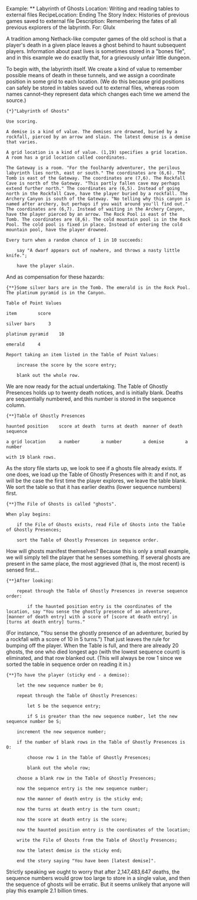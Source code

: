 Example: ** Labyrinth of Ghosts
Location: Writing and reading tables to external files
RecipeLocation: Ending The Story
Index: Histories of previous games saved to external file
Description: Remembering the fates of all previous explorers of the labyrinth.
For: Glulx

  
A tradition among Nethack-like computer games of the old school is that a player's death in a given place leaves a ghost behind to haunt subsequent players. Information about past lives is sometimes stored in a "bones file", and in this example we do exactly that, for a grievously unfair little dungeon.

  
To begin with, the labyrinth itself. We create a kind of value to remember possible means of death in these tunnels, and we assign a coordinate position in some grid to each location. (We do this because grid positions can safely be stored in tables saved out to external files, whereas room names cannot–they represent data which changes each time we amend the source.)

  

``` inform7
{*}"Labyrinth of Ghosts"

Use scoring.

A demise is a kind of value. The demises are drowned, buried by a rockfall, pierced by an arrow and slain. The latest demise is a demise that varies.

A grid location is a kind of value. (1,19) specifies a grid location. A room has a grid location called coordinates.

The Gateway is a room. "For the foolhardy adventurer, the perilous labyrinth lies north, east or south." The coordinates are (6,6). The Tomb is east of the Gateway. The coordinates are (7,6). The Rockfall Cave is north of the Gateway. "This partly fallen cave may perhaps extend further north." The coordinates are (6,5). Instead of going north in the Rockfall Cave, have the player buried by a rockfall. The Archery Canyon is south of the Gateway. "No telling why this canyon is named after archery, but perhaps if you wait around you'll find out." The coordinates are (6,7). Instead of waiting in the Archery Canyon, have the player pierced by an arrow. The Rock Pool is east of the Tomb. The coordinates are (8,6). The cold mountain pool is in the Rock Pool. The cold pool is fixed in place. Instead of entering the cold mountain pool, have the player drowned.

Every turn when a random chance of 1 in 10 succeeds:

	say "A dwarf appears out of nowhere, and throws a nasty little knife.";

	have the player slain.
```

  
And as compensation for these hazards:

  

``` inform7
{**}Some silver bars are in the Tomb. The emerald is in the Rock Pool. The platinum pyramid is in the Canyon.

Table of Point Values

item 	  	score

silver bars		3

platinum pyramid	10

emerald		4

Report taking an item listed in the Table of Point Values:

	increase the score by the score entry;

	blank out the whole row.
```

  
We are now ready for the actual undertaking. The Table of Ghostly Presences holds up to twenty death notices, and is initially blank. Deaths are sequentially numbered, and this number is stored in the sequence column.

  

``` inform7
{**}Table of Ghostly Presences

haunted position	score at death	turns at death	manner of death	sequence

a grid location		a number		a number		a demise		a number

with 19 blank rows.
```

  
As the story file starts up, we look to see if a ghosts file already exists. If one does, we load up the Table of Ghostly Presences with it: and if not, as will be the case the first time the player explores, we leave the table blank. We sort the table so that it has earlier deaths (lower sequence numbers) first.

  

``` inform7
{**}The File of Ghosts is called "ghosts".

When play begins:

	if the File of Ghosts exists, read File of Ghosts into the Table of Ghostly Presences;

	sort the Table of Ghostly Presences in sequence order.
```

  
How will ghosts manifest themselves? Because this is only a small example, we will simply tell the player that he senses something. If several ghosts are present in the same place, the most aggrieved (that is, the most recent) is sensed first...

  

``` inform7
{**}After looking:

	repeat through the Table of Ghostly Presences in reverse sequence order:

		if the haunted position entry is the coordinates of the location, say "You sense the ghostly presence of an adventurer, [manner of death entry] with a score of [score at death entry] in [turns at death entry] turns."
```

  
(For instance, "You sense the ghostly presence of an adventurer, buried by a rockfall with a score of 10 in 5 turns.") That just leaves the rule for bumping off the player. When the Table is full, and there are already 20 ghosts, the one who died longest ago (with the lowest sequence count) is eliminated, and that row blanked out. (This will always be row 1 since we sorted the table in sequence order on reading it in.)

  

``` inform7
{**}To have the player (sticky end - a demise):

	let the new sequence number be 0;

	repeat through the Table of Ghostly Presences:

		let S be the sequence entry;

		if S is greater than the new sequence number, let the new sequence number be S;

	increment the new sequence number;

	if the number of blank rows in the Table of Ghostly Presences is 0:

		choose row 1 in the Table of Ghostly Presences;

		blank out the whole row;

	choose a blank row in the Table of Ghostly Presences;

	now the sequence entry is the new sequence number;

	now the manner of death entry is the sticky end;

	now the turns at death entry is the turn count;

	now the score at death entry is the score;

	now the haunted position entry is the coordinates of the location;

	write the File of Ghosts from the Table of Ghostly Presences;

	now the latest demise is the sticky end;

	end the story saying "You have been [latest demise]".
```

  
Strictly speaking we ought to worry that after 2,147,483,647 deaths, the sequence numbers would grow too large to store in a single value, and then the sequence of ghosts will be erratic. But it seems unlikely that anyone will play this example 2.1 billion times.

